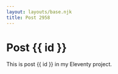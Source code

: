 ```yaml
---
layout: layouts/base.njk
title: Post 2958
---
```


# Post {{ id }}

This is post {{ id }} in my Eleventy project.
